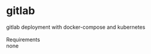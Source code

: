 # gitlab
gitlab deployment with docker-compose and kubernetes<br/>
<br/>
Requirements<br/>
none<br/>
<br/>
